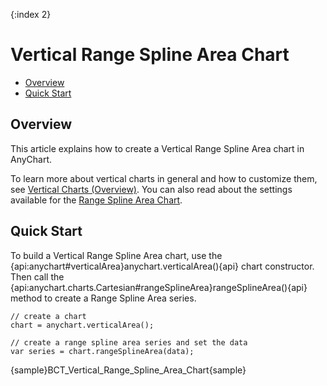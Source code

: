 {:index 2}
# Vertical Range Spline Area Chart

* [Overview](#overview)
* [Quick Start](#quick_start)

## Overview

This article explains how to create a Vertical Range Spline Area chart in AnyChart.

To learn more about vertical charts in general and how to customize them, see [Vertical Charts (Overview)](Overview). You can also read about the settings available for the [Range Spline Area Chart](../Range_Spline_Area_Chart).

## Quick Start

To build a Vertical Range Spline Area chart, use the {api:anychart#verticalArea}anychart.verticalArea(){api} chart constructor. Then call the {api:anychart.charts.Cartesian#rangeSplineArea}rangeSplineArea(){api} method to create a Range Spline Area series.

```
// create a chart
chart = anychart.verticalArea();

// create a range spline area series and set the data
var series = chart.rangeSplineArea(data);
```

{sample}BCT\_Vertical\_Range\_Spline\_Area\_Chart{sample}